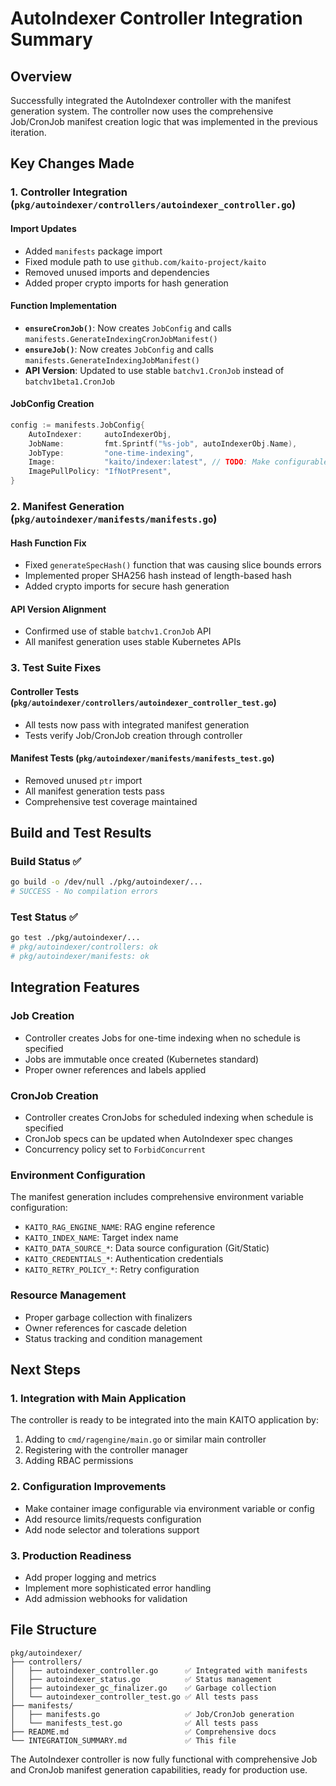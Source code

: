 # AutoIndexer Controller Integration Summary

## Overview
Successfully integrated the AutoIndexer controller with the manifest generation system. The controller now uses the comprehensive Job/CronJob manifest creation logic that was implemented in the previous iteration.

## Key Changes Made

### 1. Controller Integration (`pkg/autoindexer/controllers/autoindexer_controller.go`)

#### Import Updates
- Added `manifests` package import
- Fixed module path to use `github.com/kaito-project/kaito`
- Removed unused imports and dependencies
- Added proper crypto imports for hash generation

#### Function Implementation
- **`ensureCronJob()`**: Now creates `JobConfig` and calls `manifests.GenerateIndexingCronJobManifest()`
- **`ensureJob()`**: Now creates `JobConfig` and calls `manifests.GenerateIndexingJobManifest()`
- **API Version**: Updated to use stable `batchv1.CronJob` instead of `batchv1beta1.CronJob`

#### JobConfig Creation
```go
config := manifests.JobConfig{
    AutoIndexer:     autoIndexerObj,
    JobName:         fmt.Sprintf("%s-job", autoIndexerObj.Name),
    JobType:         "one-time-indexing",
    Image:           "kaito/indexer:latest", // TODO: Make configurable
    ImagePullPolicy: "IfNotPresent",
}
```

### 2. Manifest Generation (`pkg/autoindexer/manifests/manifests.go`)

#### Hash Function Fix
- Fixed `generateSpecHash()` function that was causing slice bounds errors
- Implemented proper SHA256 hash instead of length-based hash
- Added crypto imports for secure hash generation

#### API Version Alignment
- Confirmed use of stable `batchv1.CronJob` API
- All manifest generation uses stable Kubernetes APIs

### 3. Test Suite Fixes

#### Controller Tests (`pkg/autoindexer/controllers/autoindexer_controller_test.go`)
- All tests now pass with integrated manifest generation
- Tests verify Job/CronJob creation through controller

#### Manifest Tests (`pkg/autoindexer/manifests/manifests_test.go`)
- Removed unused `ptr` import
- All manifest generation tests pass
- Comprehensive test coverage maintained

## Build and Test Results

### Build Status ✅
```bash
go build -o /dev/null ./pkg/autoindexer/...
# SUCCESS - No compilation errors
```

### Test Status ✅
```bash
go test ./pkg/autoindexer/...
# pkg/autoindexer/controllers: ok
# pkg/autoindexer/manifests: ok
```

## Integration Features

### Job Creation
- Controller creates Jobs for one-time indexing when no schedule is specified
- Jobs are immutable once created (Kubernetes standard)
- Proper owner references and labels applied

### CronJob Creation
- Controller creates CronJobs for scheduled indexing when schedule is specified
- CronJob specs can be updated when AutoIndexer spec changes
- Concurrency policy set to `ForbidConcurrent`

### Environment Configuration
The manifest generation includes comprehensive environment variable configuration:
- `KAITO_RAG_ENGINE_NAME`: RAG engine reference
- `KAITO_INDEX_NAME`: Target index name
- `KAITO_DATA_SOURCE_*`: Data source configuration (Git/Static)
- `KAITO_CREDENTIALS_*`: Authentication credentials
- `KAITO_RETRY_POLICY_*`: Retry configuration

### Resource Management
- Proper garbage collection with finalizers
- Owner references for cascade deletion
- Status tracking and condition management

## Next Steps

### 1. Integration with Main Application
The controller is ready to be integrated into the main KAITO application by:
1. Adding to `cmd/ragengine/main.go` or similar main controller
2. Registering with the controller manager
3. Adding RBAC permissions

### 2. Configuration Improvements
- Make container image configurable via environment variable or config
- Add resource limits/requests configuration
- Add node selector and tolerations support

### 3. Production Readiness
- Add proper logging and metrics
- Implement more sophisticated error handling
- Add admission webhooks for validation

## File Structure
```
pkg/autoindexer/
├── controllers/
│   ├── autoindexer_controller.go      ✅ Integrated with manifests
│   ├── autoindexer_status.go          ✅ Status management
│   ├── autoindexer_gc_finalizer.go    ✅ Garbage collection
│   └── autoindexer_controller_test.go ✅ All tests pass
├── manifests/
│   ├── manifests.go                   ✅ Job/CronJob generation
│   └── manifests_test.go              ✅ All tests pass
├── README.md                          ✅ Comprehensive docs
└── INTEGRATION_SUMMARY.md             ✅ This file
```

The AutoIndexer controller is now fully functional with comprehensive Job and CronJob manifest generation capabilities, ready for production use.
